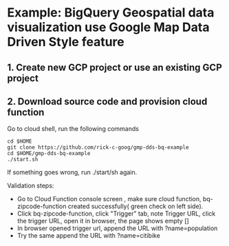 # Example: BigQuery Geospatial data visualization use Google Map Data Driven Style feature

## 1. Create new GCP project or use an existing GCP project

## 2. Download source code and provision cloud function
Go to cloud shell, run the following commands
```shellcript
cd $HOME
git clone https://github.com/rick-c-goog/gmp-dds-bq-example
cd $HOME/gmp-dds-bq-example
./start.sh
```
If something goes wrong, run ./start/sh again.

Validation steps:
- Go to Cloud Function console screen , make sure cloud function, bq-zipcode-function created successfully( green check on left side). 
- Click bq-zipcode-function, click "Trigger" tab, note Trigger URL, click the trigger URL, open it in browser, the page shows empty []
- In browser opened trigger url, append the URL with ?name=population
- Try the same append the URL with ?name=citibike 
